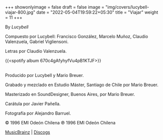 +++
showonlyimage = false
draft = false
image = "img/covers/lucybell-viajar-800.jpg"
date = "2022-05-04T19:59:22+05:30"
title = "Viajar"
weight = 11
+++

By _Lucybell_

<!--more-->

Compuesto  por Lucybell: Francisco González, Marcelo Muñoz, Claudio Valenzuela, Gabriel Vigliensoni.

Letras por Claudio Valenzuela.

{{<spotify album 670c4gAfyhyfVu4pB1KTJF>}}
<br><br>

Producido por Lucybell y Mario Breuer.

Grabado y mezclado en Estudio Máster, Santiago de Chile por Mario Breuer.

Masterizado en SoundDesigner, Buenos Aires, por Mario Breuer.

Carátula por Javier Pañella.

Fotografía por Alejandro Barruel.

© 1996 EMI Odeón Chilena ℗ 1996 EMI Odeón Chilena

[MusicBrainz](https://musicbrainz.org/release-group/b8638151-235d-36f2-93b3-d81aaa266618) | [Discogs](https://www.discogs.com/Lucybell-Viajar/master/485509)
